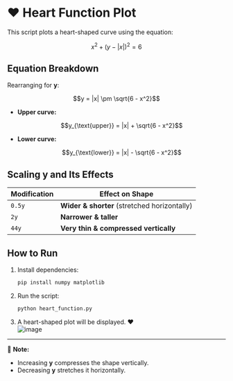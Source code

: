 # ❤️ Heart Function Plot

This script plots a heart-shaped curve using the equation:

```math
x^2 + (y - |x|)^2 = 6
```

## Equation Breakdown  
Rearranging for **y**:

```math
y = |x| \pm \sqrt{6 - x^2}
```

- **Upper curve:**  
  ```math
  y_{\text{upper}} = |x| + \sqrt{6 - x^2}
  ```
- **Lower curve:**  
  ```math
  y_{\text{lower}} = |x| - \sqrt{6 - x^2}
  ```

## Scaling **y** and Its Effects  
| Modification | Effect on Shape |
|-------------|----------------|
| `0.5y`  | **Wider & shorter** (stretched horizontally) |
| `2y`    | **Narrower & taller** |
| `44y`   | **Very thin & compressed vertically** |

## How to Run  
1. Install dependencies:  
   ```sh
   pip install numpy matplotlib
   ```
2. Run the script:  
   ```sh
   python heart_function.py
   ```
3. A heart-shaped plot will be displayed. ❤️  
![image](https://github.com/user-attachments/assets/e345bced-6837-4bad-8e2f-b720d061f6a8)



---

📌 **Note:**  
- Increasing **y** compresses the shape vertically.  
- Decreasing **y** stretches it horizontally.  

